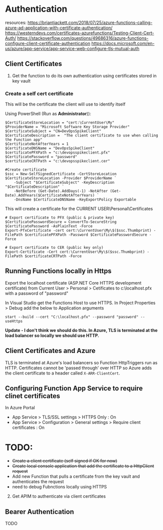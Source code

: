 # Authentication

resources:
    https://briantjackett.com/2018/07/25/azure-functions-calling-azure-ad-application-with-certificate-authentication/
    https://westerndevs.com/certificates-azurefunctions/Testing-Client-Cert-Auth/
    https://stackoverflow.com/questions/49686316/azure-functions-configure-client-certificate-authentication
    https://docs.microsoft.com/en-us/azure/app-service/app-service-web-configure-tls-mutual-auth



## Client Certificates

1) Get the function to do its own authentication using certificates stored in key vault

### Create a self cert certificate

This will be the certificate the client will use to identify itself

Using PowerShell (Run as **Administrator**)):

```
$CertificateStoreLocation = "cert:\CurrentUser\My"
$ProviderName = "Microsoft Software Key Storage Provider"
$CertificateSubject = "CN=DevOpsSpikeClient"
$CertificateDescription =  "The client certificate to use when calling the Function app"
$CertificateNotAfterYears = 1
$CertificateDNSName = "DevOpsSpikeClient"
$certificatePFXPath = "c:\devopsspikeclient.pfx"
$CertificatePassword = "password"
$certificateCRTPath = "c:\devopsspikeclient.cer"

#Create certificate
$ssc = New-SelfSignedCertificate -CertStoreLocation $CertificateStoreLocation -Provider $ProviderName `
    -Subject "$CertificateSubject" -KeyDescription "$CertificateDescription" `
    -NotBefore (Get-Date).AddDays(-1) -NotAfter (Get-Date).AddYears($CertificateNotAfterYears) `
    -DnsName $CertificateDNSName -KeyExportPolicy Exportable
```

This will create a certificate for the CURRENT USER\Personal\Certificates

```
# Export certificate to PFX (public & private key)
$CertificatePasswordSecure = ConvertTo-SecureString $CertificatePassword -AsPlainText -Force
Export-PfxCertificate -cert cert:\CurrentUser\My\$($ssc.Thumbprint) -FilePath $certificatePFXPath -Password $CertificatePasswordSecure -Force
 
# Export certificate to CER (public key only)
Export-Certificate -Cert cert:\CurrentUser\My\$($ssc.Thumbprint) -FilePath $certificateCRTPath -Force
```

## Running Functions locally in Https
Export the localhost certificate (ASP.NET Core HTTPS development certificate) from Current User > Personal > Cetificates to c:\localhost.pfx with a password of "password"

In Visual Studio get the Functions Host to use HTTPS. In Project Properties > Debug add the below to Application arguments
```
start --build --cert "C:\localhost.pfx" --password "password" --useHttps
```

**Update - I don't think we should do this. In Azure, TLS is terminated at the load balancer so locally we should use HTTP.**

## Client Certificates and Azure
TLS is terminated at Azure's load balancers so Function HttpTriggers run as HTTP. Certificates cannot be 'passed through' over HTTP so Azure adds the client certificate to a header called `X-ARR-ClientCert`.

## Configuring Function App Service to require clinet certificates
In Azure Portal
- App Service > TLS/SSL settings > HTTPS Only : On
- App Service > Configuration > General settings > Require client certificates : On

# TODO:
- ~~Create a client certificate (self signed if OK for now)~~
- ~~Create local console application that add the certificate to a HttpClient request~~
- Add new Function that pulls a certificate from the key vault and authenticates the request
- need to debug Fubnctions locally using HTTPS

2) Get APIM to authenticate via client certificates

## Bearer Authentication

TODO

